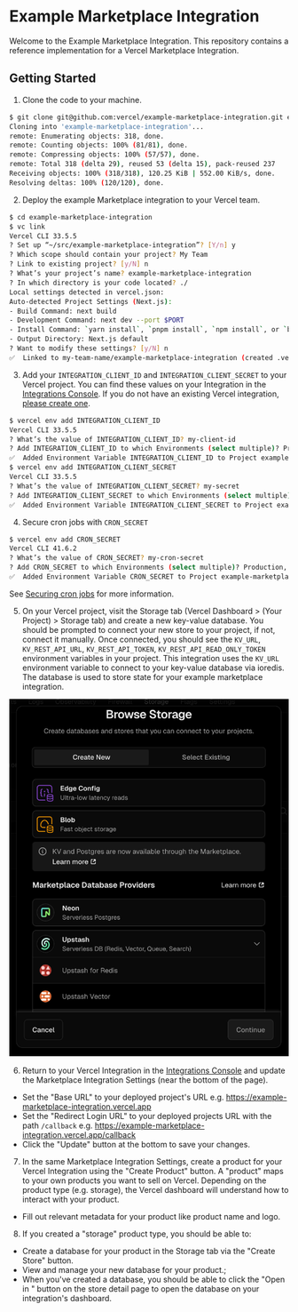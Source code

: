 # Example Marketplace Integration

Welcome to the Example Marketplace Integration. This repository contains a reference implementation for a Vercel Marketplace Integration.

## Getting Started

1. Clone the code to your machine.

```sh
$ git clone git@github.com:vercel/example-marketplace-integration.git example-marketplace-integration
Cloning into 'example-marketplace-integration'...
remote: Enumerating objects: 318, done.
remote: Counting objects: 100% (81/81), done.
remote: Compressing objects: 100% (57/57), done.
remote: Total 318 (delta 29), reused 53 (delta 15), pack-reused 237
Receiving objects: 100% (318/318), 120.25 KiB | 552.00 KiB/s, done.
Resolving deltas: 100% (120/120), done.
```

2. Deploy the example Marketplace integration to your Vercel team.

```sh
$ cd example-marketplace-integration
$ vc link
Vercel CLI 33.5.5
? Set up “~/src/example-marketplace-integration”? [Y/n] y
? Which scope should contain your project? My Team
? Link to existing project? [y/N] n
? What’s your project’s name? example-marketplace-integration
? In which directory is your code located? ./
Local settings detected in vercel.json:
Auto-detected Project Settings (Next.js):
- Build Command: next build
- Development Command: next dev --port $PORT
- Install Command: `yarn install`, `pnpm install`, `npm install`, or `bun install`
- Output Directory: Next.js default
? Want to modify these settings? [y/N] n
✅  Linked to my-team-name/example-marketplace-integration (created .vercel)
```

3. Add your `INTEGRATION_CLIENT_ID` and `INTEGRATION_CLIENT_SECRET` to your Vercel project. You can find these values on your Integration in the [Integrations Console](https://vercel.com/dashboard/integrations/console). If you do not have an existing Vercel integration, [please create one](https://vercel.com/docs/integrations/create-integration#creating-an-integration).

```sh
$ vercel env add INTEGRATION_CLIENT_ID
Vercel CLI 33.5.5
? What’s the value of INTEGRATION_CLIENT_ID? my-client-id
? Add INTEGRATION_CLIENT_ID to which Environments (select multiple)? Production, Preview, Development
✅  Added Environment Variable INTEGRATION_CLIENT_ID to Project example-marketplace-integration [234ms]
$ vercel env add INTEGRATION_CLIENT_SECRET
Vercel CLI 33.5.5
? What’s the value of INTEGRATION_CLIENT_SECRET? my-secret
? Add INTEGRATION_CLIENT_SECRET to which Environments (select multiple)? Production, Preview, Development
✅  Added Environment Variable INTEGRATION_CLIENT_SECRET to Project example-marketplace-integration [211ms]
```

4. Secure cron jobs with `CRON_SECRET`

```sh
$ vercel env add CRON_SECRET
Vercel CLI 41.6.2
? What’s the value of CRON_SECRET? my-cron-secret
? Add CRON_SECRET to which Environments (select multiple)? Production, Preview,Development
✅  Added Environment Variable CRON_SECRET to Project example-marketplace-integration [103ms]
```

See [Securing cron jobs](https://vercel.com/docs/cron-jobs/manage-cron-jobs#securing-cron-jobs) for more information.

5. On your Vercel project, visit the Storage tab (Vercel Dashboard > (Your Project) > Storage tab) and create a new key-value database. You should be prompted to connect your new store to your project, if not, connect it manually. Once connected, you should see the `KV_URL`, `KV_REST_API_URL`, `KV_REST_API_TOKEN`, `KV_REST_API_READ_ONLY_TOKEN` environment variables in your project. This integration uses the `KV_URL` environment variable to connect to your key-value database via ioredis. The database is used to store state for your example marketplace integration.

![](/docs/assets/storage-upstash-redis.png)

6. Return to your Vercel Integration in the [Integrations Console](https://vercel.com/dashboard/integrations/console) and update the Marketplace Integration Settings (near the bottom of the page).

- Set the "Base URL" to your deployed project's URL e.g. https://example-marketplace-integration.vercel.app
- Set the "Redirect Login URL" to your deployed projects URL with the path `/callback` e.g. https://example-marketplace-integration.vercel.app/callback
- Click the "Update" button at the bottom to save your changes.

7. In the same Marketplace Integration Settings, create a product for your Vercel Integration using the "Create Product" button. A "product" maps to your own products you want to sell on Vercel. Depending on the product type (e.g. storage), the Vercel dashboard will understand how to interact with your product.

- Fill out relevant metadata for your product like product name and logo.

8. If you created a "storage" product type, you should be able to:

- Create a database for your product in the Storage tab via the "Create Store" button.
- View and manage your new database for your product.;
- When you've created a database, you should be able to click the "Open in <Product Name>" button on the store detail page to open the database on your integration's dashboard.
